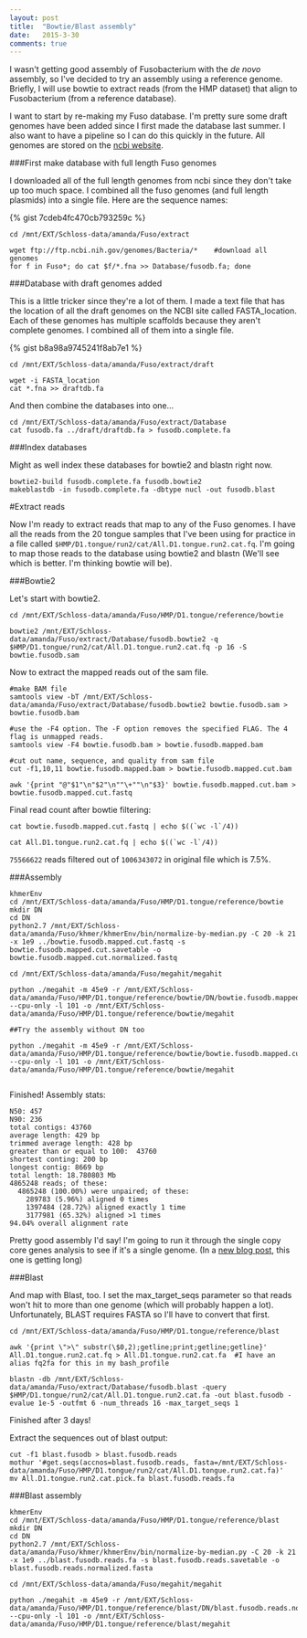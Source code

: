 ```yaml
---
layout: post
title:  "Bowtie/Blast assembly"
date:   2015-3-30
comments: true
---
```


I wasn't getting good assembly of Fusobacterium with the *de novo* assembly, so I've decided to try an assembly using a reference genome. Briefly, I will use bowtie to extract reads (from the HMP dataset) that align to Fusobacterium (from a reference database). 

I want to start by re-making my Fuso database. I'm pretty sure some draft genomes have been added since I first made the database last summer. I also want to have a pipeline so I can do this quickly in the future. All genomes are stored on the [ncbi website](ftp://ftp.ncbi.nih.gov/genomes/Bacteria).

###First make database with full length Fuso genomes

I downloaded all of the full length genomes from ncbi since they don't take up too much space. I combined all the fuso genomes (and full length plasmids) into a single file. Here are the sequence names:

{% gist 7cdeb4fc470cb793259c %}

~~~~
cd /mnt/EXT/Schloss-data/amanda/Fuso/extract

wget ftp://ftp.ncbi.nih.gov/genomes/Bacteria/*    #download all genomes
for f in Fuso*; do cat $f/*.fna >> Database/fusodb.fa; done

~~~~

###Database with draft genomes added

This is a little tricker since they're a lot of them. I made a text file that has the location of all the draft genomes on the NCBI site called FASTA_location. Each of these genomes has multiple scaffolds because they aren't complete genomes. I combined all of them into a single file. 

{% gist b8a98a9745241f8ab7e1 %}

~~~~
cd /mnt/EXT/Schloss-data/amanda/Fuso/extract/draft

wget -i FASTA_location
cat *.fna >> draftdb.fa
~~~~

And then combine the databases into one...

~~~~
cd /mnt/EXT/Schloss-data/amanda/Fuso/extract/Database
cat fusodb.fa ../draft/draftdb.fa > fusodb.complete.fa
~~~~

###Index databases

Might as well index these databases for bowtie2 and blastn right now.

~~~~
bowtie2-build fusodb.complete.fa fusodb.bowtie2
makeblastdb -in fusodb.complete.fa -dbtype nucl -out fusodb.blast

~~~~

#Extract reads

Now I'm ready to extract reads that map to any of the Fuso genomes. I have all the reads from the 20 tongue samples that I've been using for practice in a file called `$HMP/D1.tongue/run2/cat/All.D1.tongue.run2.cat.fq`. I'm going to map those reads to the database using bowtie2 and blastn (We'll see which is better. I'm thinking bowtie will be). 

###Bowtie2

Let's start with bowtie2.

~~~~
cd /mnt/EXT/Schloss-data/amanda/Fuso/HMP/D1.tongue/reference/bowtie

bowtie2 /mnt/EXT/Schloss-data/amanda/Fuso/extract/Database/fusodb.bowtie2 -q $HMP/D1.tongue/run2/cat/All.D1.tongue.run2.cat.fq -p 16 -S bowtie.fusodb.sam 

~~~~

Now to extract the mapped reads out of the sam file. 

~~~~
#make BAM file
samtools view -bT /mnt/EXT/Schloss-data/amanda/Fuso/extract/Database/fusodb.bowtie2 bowtie.fusodb.sam > bowtie.fusodb.bam

#use the -F4 option. The -F option removes the specified FLAG. The 4 flag is unmapped reads. 
samtools view -F4 bowtie.fusodb.bam > bowtie.fusodb.mapped.bam

#cut out name, sequence, and quality from sam file
cut -f1,10,11 bowtie.fusodb.mapped.bam > bowtie.fusodb.mapped.cut.bam

awk '{print "@"$1"\n"$2"\n""\+""\n"$3}' bowtie.fusodb.mapped.cut.bam > bowtie.fusodb.mapped.cut.fastq
~~~~

Final read count after bowtie filtering: 

~~~~
cat bowtie.fusodb.mapped.cut.fastq | echo $((`wc -l`/4))

cat All.D1.tongue.run2.cat.fq | echo $((`wc -l`/4))
~~~~

`75566622` reads filtered out of `1006343072` in original file which is 7.5%. 

###Assembly

~~~~
khmerEnv
cd /mnt/EXT/Schloss-data/amanda/Fuso/HMP/D1.tongue/reference/bowtie
mkdir DN
cd DN
python2.7 /mnt/EXT/Schloss-data/amanda/Fuso/khmer/khmerEnv/bin/normalize-by-median.py -C 20 -k 21 -x 1e9 ../bowtie.fusodb.mapped.cut.fastq -s bowtie.fusodb.mapped.cut.savetable -o bowtie.fusodb.mapped.cut.normalized.fastq

cd /mnt/EXT/Schloss-data/amanda/Fuso/megahit/megahit

python ./megahit -m 45e9 -r /mnt/EXT/Schloss-data/amanda/Fuso/HMP/D1.tongue/reference/bowtie/DN/bowtie.fusodb.mapped.cut.normalized.fastq --cpu-only -l 101 -o /mnt/EXT/Schloss-data/amanda/Fuso/HMP/D1.tongue/reference/bowtie/megahit

##Try the assembly without DN too

python ./megahit -m 45e9 -r /mnt/EXT/Schloss-data/amanda/Fuso/HMP/D1.tongue/reference/bowtie/bowtie.fusodb.mapped.cut.fastq --cpu-only -l 101 -o /mnt/EXT/Schloss-data/amanda/Fuso/HMP/D1.tongue/reference/bowtie/megahit


~~~~

Finished! Assembly stats:

~~~~
N50: 457
N90: 236
total contigs: 43760
average length: 429 bp
trimmed average length: 428 bp
greater than or equal to 100:  43760
shortest conting: 200 bp
longest contig: 8669 bp
total length: 18.780803 Mb
4865248 reads; of these:
  4865248 (100.00%) were unpaired; of these:
    289783 (5.96%) aligned 0 times
    1397484 (28.72%) aligned exactly 1 time
    3177981 (65.32%) aligned >1 times
94.04% overall alignment rate
~~~~

Pretty good assembly I'd say! I'm going to run it through the single copy core genes analysis to see if it's a single genome. (In a [new blog post](), this one is getting long)

###Blast

And map with Blast, too. I set the max_target_seqs parameter so that reads won't hit to more than one genome (which will probably happen a lot). Unfortunately, BLAST requires FASTA so I'll have to convert that first.

~~~~
cd /mnt/EXT/Schloss-data/amanda/Fuso/HMP/D1.tongue/reference/blast

awk '{print \">\" substr(\$0,2);getline;print;getline;getline}' All.D1.tongue.run2.cat.fq > All.D1.tongue.run2.cat.fa  #I have an alias fq2fa for this in my bash_profile

blastn -db /mnt/EXT/Schloss-data/amanda/Fuso/extract/Database/fusodb.blast -query $HMP/D1.tongue/run2/cat/All.D1.tongue.run2.cat.fa -out blast.fusodb -evalue 1e-5 -outfmt 6 -num_threads 16 -max_target_seqs 1

~~~~

Finished after 3 days!

Extract the sequences out of blast output:

~~~~
cut -f1 blast.fusodb > blast.fusodb.reads
mothur '#get.seqs(accnos=blast.fusodb.reads, fasta=/mnt/EXT/Schloss-data/amanda/Fuso/HMP/D1.tongue/run2/cat/All.D1.tongue.run2.cat.fa)'
mv All.D1.tongue.run2.cat.pick.fa blast.fusodb.reads.fa

~~~~

###Blast assembly


~~~~
khmerEnv
cd /mnt/EXT/Schloss-data/amanda/Fuso/HMP/D1.tongue/reference/blast
mkdir DN
cd DN
python2.7 /mnt/EXT/Schloss-data/amanda/Fuso/khmer/khmerEnv/bin/normalize-by-median.py -C 20 -k 21 -x 1e9 ../blast.fusodb.reads.fa -s blast.fusodb.reads.savetable -o blast.fusodb.reads.normalized.fasta

cd /mnt/EXT/Schloss-data/amanda/Fuso/megahit/megahit

python ./megahit -m 45e9 -r /mnt/EXT/Schloss-data/amanda/Fuso/HMP/D1.tongue/reference/blast/DN/blast.fusodb.reads.normalized.fasta --cpu-only -l 101 -o /mnt/EXT/Schloss-data/amanda/Fuso/HMP/D1.tongue/reference/blast/megahit



~~~~



